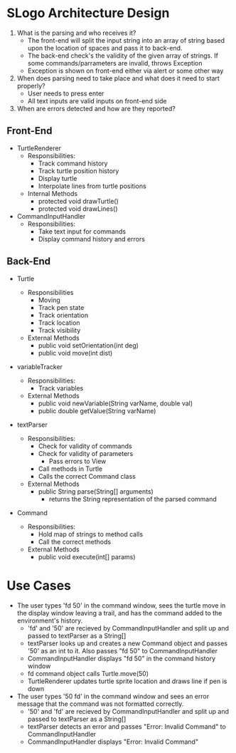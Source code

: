 # SLogo Architecture Design

1. What is the parsing and who receives it?
    * The front-end will split the input string into an array of string based upon the location of spaces and pass it to back-end.
    * The back-end check's the validity of the given array of strings. If some commands/parrameters are invalid, throws Exception
    * Exception is shown on front-end either via alert or some other way
2. When does parsing need to take place and what does it need to start properly?
    * User needs to press enter
    * All text inputs are valid inputs on front-end side
3. When are errors detected and how are they reported?


## Front-End
* TurtleRenderer
    * Responsibilities:
        * Track command history
        * Track turtle position history
        * Display turtle
        * Interpolate lines from turtle positions
    * Internal Methods
        * protected void drawTurtle()
        * protected void drawLines()
* CommandInputHandler
    * Responsibilities:
        * Take text input for commands
        * Display command history and errors

## Back-End

* Turtle
    * Responsibilities
        * Moving
        * Track pen state
        * Track orientation
        * Track location
        * Track visibility
    * External Methods
        * public void setOrientation(int deg)
        * public void move(int dist)


* variableTracker
    * Responsibilities:
        * Track variables
    * External Methods
        * public void newVariable(String varName, double val)
        * public double getValue(String varName)
* textParser
    * Responsibilities:
        * Check for validity of commands
        * Check for validity of parameters
            * Pass errors to View
        * Call methods in Turtle
        * Calls the correct Command class
    * External Methods
        * public String parse(String[] arguments)
            * returns the String representation of the parsed command

* Command
     * Responsibilities:
        * Hold map of strings to method calls
        * Call the correct methods
    * External Methods
        * public void execute(int[] params)

# Use Cases
* The user types 'fd 50' in the command window, sees the turtle move in the display window leaving a trail, and has the command added to the environment's history.
    * 'fd' and '50' are recieved by CommandInputHandler and split up and passed to textParser as a String[]
    * textParser looks up and creates a new Command object and passes '50' as an int to it. Also passes "fd 50" to CommandInputHandler
    * CommandInputHandler displays "fd 50" in the command history window
    * fd command object calls Turtle.move(50)
    * TurtleRenderer updates turtle sprite location and draws line if pen is down
* The user types '50 fd' in the command window and sees an error message that the command was not formatted correctly.
    * '50' and 'fd' are recieved by CommandInputHandler and split up and passed to textParser as a String[] 
    * textParser detects an error and passes "Error: Invalid Command" to CommandInputHandler
    * CommandInputHandler displays "Error: Invalid Command"